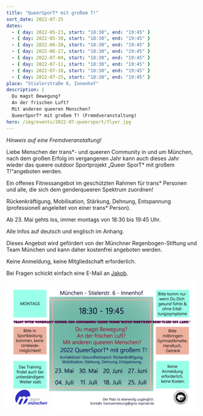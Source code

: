 ```yaml
---
title: "QueerSporT* mit großem T!"
sort_date: 2022-07-25
dates:
  - { day: 2022-05-23, start: "18:30", end: "19:45" }
  - { day: 2022-05-30, start: "18:30", end: "19:45" }
  - { day: 2022-06-20, start: "18:30", end: "19:45" }
  - { day: 2022-06-27, start: "18:30", end: "19:45" }
  - { day: 2022-07-04, start: "18:30", end: "19:45" }
  - { day: 2022-07-11, start: "18:30", end: "19:45" }
  - { day: 2022-07-18, start: "18:30", end: "19:45" }
  - { day: 2022-07-25, start: "18:30", end: "19:45" }
place: "Stielerstraße 6, Innenhof"
description: |
  Du magst Bewegung?
  An der frischen Luft?
  Mit anderen queeren Menschen?
  QueerSporT* mit großem T! (Fremdveranstaltung)
hero: /img/events/2022-07-queersport/flyer.jpg
---
```


_Hinweis auf eine Fremdveranstaltung!_

Liebe Menschen der trans\*- und queeren Community in und um München,
nach dem großen Erfolg im vergangenen Jahr kann auch dieses Jahr wieder das queere outdoor Sportprojekt „Queer SporT\* mit großem T!“angeboten werden.

Ein offenes Fitnessangebot im geschützten Rahmen für trans\* Personen und alle, die sich dem genderqueeren Spektrum zuordnen!

Rückenkräftigung, Mobilisation, Stärkung, Dehnung, Entspannung (professionell angeleitet von einer trans\* Person).

Ab 23. Mai gehts los, immer montags von 18:30 bis 19:45 Uhr.

Alle Infos auf deutsch und englisch im Anhang.

Dieses Angebot wird gefördert von der Münchner Regenbogen-Stiftung und Team München und kann daher kostenfrei angeboten werden.

Keine Anmeldung, keine Mitgliedschaft erforderlich.

Bei Fragen schickt einfach eine E-Mail an <a href="mailto:transvernetzung@gmx-topmail.de">Jakob</a>.

![](/img/events/2022-07-queersport/flyer.jpg)
